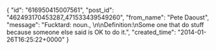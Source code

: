  {
   "id": "616950415007561",
   "post_id": "462493170453287_471533439549260",
   "from_name": "Pete Daoust",
   "message": "Fucktard: noun., \n\nDefinition:\nSome one that do stuff because someone else said is OK to do it.",
   "created_time": "2014-01-26T16:25:22+0000"
 }
